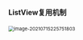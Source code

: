#### ListView复用机制

<img src="C:\Users\13085\AppData\Roaming\Typora\typora-user-images\image-20210715225751803.png" alt="image-20210715225751803" style="zoom:67%;" />